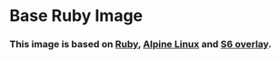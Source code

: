 [ruby]: https://hub.docker.com/_/ruby/
[alpine]: https://hub.docker.com/_/alpine/
[s6]: https://github.com/just-containers/s6-overlay

# Base Ruby Image

### This image is based on [Ruby][ruby], [Alpine Linux][alpine] and [S6 overlay][s6].
